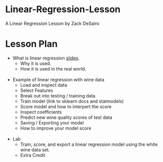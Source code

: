 # Linear-Regression-Lesson
A Linear Regression Lesson by Zack DeSairo

# Lesson Plan

* What is linear regression [slides](https://docs.google.com/presentation/d/1zIm-B1dtiDqmzLkwobKfVGag-ShnyxoAn4_NmcTlndI/edit?usp=sharing).
    * Why it is used.
    * How it is used in the real world.
<br><br>
* Example of linear regression with wine data
    * Load and inspect data
    * Select Features
    * Break out into testing / training data 
    * Train model (link to sklearn docs and statmodels)
    * Score model and how to interpert the score
    * Inspect coefficients
    * Predict new wine quality scores of test data
    * Saving / Exporting your model
    * How to improve your model score
<br><br>
* Lab
    * Train, score, and export a linear regression model using the white wine data set. 
    * Extra Credit
